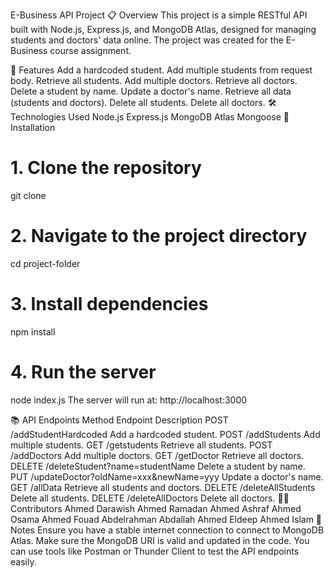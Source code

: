 E-Business API Project
📋 Overview
This project is a simple RESTful API built with Node.js, Express.js, and MongoDB Atlas, designed for managing students and doctors' data online.
The project was created for the E-Business course assignment.

🚀 Features
Add a hardcoded student.
Add multiple students from request body.
Retrieve all students.
Add multiple doctors.
Retrieve all doctors.
Delete a student by name.
Update a doctor's name.
Retrieve all data (students and doctors).
Delete all students.
Delete all doctors.
🛠️ Technologies Used
Node.js
Express.js
MongoDB Atlas
Mongoose
📂 Installation
# 1. Clone the repository
git clone <repository-url>

# 2. Navigate to the project directory
cd project-folder

# 3. Install dependencies
npm install

# 4. Run the server
node index.js
The server will run at:
http://localhost:3000

📚 API Endpoints
Method	Endpoint	Description
POST	/addStudentHardcoded	Add a hardcoded student.
POST	/addStudents	Add multiple students.
GET	/getstudents	Retrieve all students.
POST	/addDoctors	Add multiple doctors.
GET	/getDoctor	Retrieve all doctors.
DELETE	/deleteStudent?name=studentName	Delete a student by name.
PUT	/updateDoctor?oldName=xxx&newName=yyy	Update a doctor's name.
GET	/allData	Retrieve all students and doctors.
DELETE	/deleteAllStudents	Delete all students.
DELETE	/deleteAllDoctors	Delete all doctors.
🧑‍💻 Contributors
Ahmed Darawish
Ahmed Ramadan
Ahmed Ashraf
Ahmed Osama
Ahmed Fouad
Abdelrahman Abdallah
Ahmed Eldeep
Ahmed Islam
📌 Notes
Ensure you have a stable internet connection to connect to MongoDB Atlas.
Make sure the MongoDB URI is valid and updated in the code.
You can use tools like Postman or Thunder Client to test the API endpoints easily.
